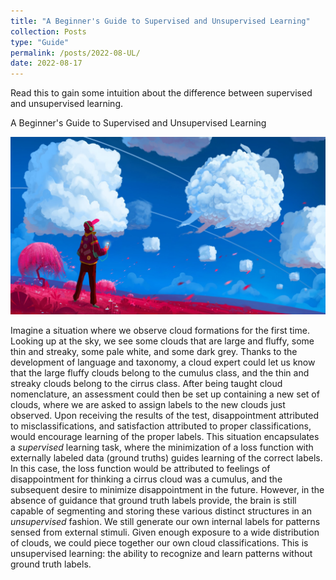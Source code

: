 ```yaml
---
title: "A Beginner's Guide to Supervised and Unsupervised Learning"
collection: Posts
type: "Guide"
permalink: /posts/2022-08-UL/
date: 2022-08-17
---
```


Read this to gain some intuition about the difference between supervised and unsupervised learning.

A Beginner's Guide to Supervised and Unsupervised Learning

<img src='/images/artwork-clouds-person-using-wallpaper.jpg' width="600" class="center">

Imagine a situation where we observe cloud formations for the first time. Looking up at the sky, we see some clouds that are large and fluffy, some thin and streaky, some pale white, and some dark grey. Thanks to the development of language and taxonomy, a cloud expert could let us know that the large fluffy clouds belong to the cumulus class, and the thin and streaky clouds belong to the cirrus class. After being taught cloud nomenclature, an assessment could then be set up containing a new set of clouds, where we are asked to assign labels to the new clouds just observed. Upon receiving the results of the test, disappointment attributed to misclassifications, and satisfaction attributed to proper classifications, would encourage learning of the proper labels. This situation encapsulates a *supervised* learning task, where the minimization of a loss function with externally labeled data (ground truths) guides learning of the correct labels. In this case, the loss function would be attributed to feelings of disappointment for thinking a cirrus cloud was a cumulus, and the subsequent desire to minimize disappointment in the future. However, in the absence of guidance that ground truth labels provide, the brain is still capable of segmenting and storing these various distinct structures in an *unsupervised* fashion. We still generate our own internal labels for patterns sensed from external stimuli. Given enough exposure to a wide distribution of clouds, we could piece together our own cloud classifications. This is unsupervised learning: the ability to recognize and learn patterns without ground truth labels.
